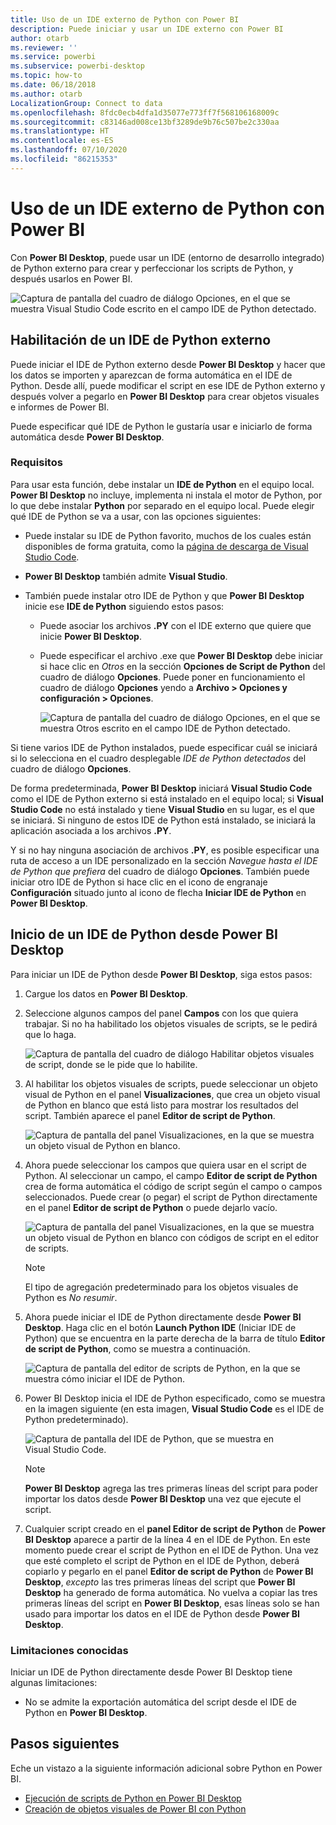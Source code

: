 ```yaml
---
title: Uso de un IDE externo de Python con Power BI
description: Puede iniciar y usar un IDE externo con Power BI
author: otarb
ms.reviewer: ''
ms.service: powerbi
ms.subservice: powerbi-desktop
ms.topic: how-to
ms.date: 06/18/2018
ms.author: otarb
LocalizationGroup: Connect to data
ms.openlocfilehash: 8fdc0ecb4dfa1d35077e773ff7f568106168009c
ms.sourcegitcommit: c83146ad008ce13bf3289de9b76c507be2c330aa
ms.translationtype: HT
ms.contentlocale: es-ES
ms.lasthandoff: 07/10/2020
ms.locfileid: "86215353"
---
```

# <a name="use-an-external-python-ide-with-power-bi"></a>Uso de un IDE externo de Python con Power BI
Con **Power BI Desktop**, puede usar un IDE (entorno de desarrollo integrado) de Python externo para crear y perfeccionar los scripts de Python, y después usarlos en Power BI.

![Captura de pantalla del cuadro de diálogo Opciones, en el que se muestra Visual Studio Code escrito en el campo IDE de Python detectado.](media/desktop-python-ide/python-ide-1.png)

## <a name="enable-an-external-python-ide"></a>Habilitación de un IDE de Python externo
Puede iniciar el IDE de Python externo desde **Power BI Desktop** y hacer que los datos se importen y aparezcan de forma automática en el IDE de Python. Desde allí, puede modificar el script en ese IDE de Python externo y después volver a pegarlo en **Power BI Desktop** para crear objetos visuales e informes de Power BI.

Puede especificar qué IDE de Python le gustaría usar e iniciarlo de forma automática desde **Power BI Desktop**.

### <a name="requirements"></a>Requisitos
Para usar esta función, debe instalar un **IDE de Python** en el equipo local. **Power BI Desktop** no incluye, implementa ni instala el motor de Python, por lo que debe instalar **Python** por separado en el equipo local. Puede elegir qué IDE de Python se va a usar, con las opciones siguientes:

* Puede instalar su IDE de Python favorito, muchos de los cuales están disponibles de forma gratuita, como la [página de descarga de Visual Studio Code](https://code.visualstudio.com/download/).
* **Power BI Desktop** también admite **Visual Studio**.
* También puede instalar otro IDE de Python y que **Power BI Desktop** inicie ese **IDE de Python** siguiendo estos pasos:
  
  * Puede asociar los archivos **.PY** con el IDE externo que quiere que inicie **Power BI Desktop**.
  * Puede especificar el archivo .exe que **Power BI Desktop** debe iniciar si hace clic en *Otros* en la sección **Opciones de Script de Python** del cuadro de diálogo **Opciones**. Puede poner en funcionamiento el cuadro de diálogo **Opciones** yendo a **Archivo > Opciones y configuración > Opciones**.
    
    ![Captura de pantalla del cuadro de diálogo Opciones, en el que se muestra Otros escrito en el campo IDE de Python detectado.](media/desktop-python-ide/python-ide-2.png)

Si tiene varios IDE de Python instalados, puede especificar cuál se iniciará si lo selecciona en el cuadro desplegable *IDE de Python detectados* del cuadro de diálogo **Opciones**.

De forma predeterminada, **Power BI Desktop** iniciará **Visual Studio Code** como el IDE de Python externo si está instalado en el equipo local; si **Visual Studio Code** no está instalado y tiene **Visual Studio** en su lugar, es el que se iniciará. Si ninguno de estos IDE de Python está instalado, se iniciará la aplicación asociada a los archivos **.PY**.

Y si no hay ninguna asociación de archivos **.PY**, es posible especificar una ruta de acceso a un IDE personalizado en la sección *Navegue hasta el IDE de Python que prefiera* del cuadro de diálogo **Opciones**. También puede iniciar otro IDE de Python si hace clic en el icono de engranaje **Configuración** situado junto al icono de flecha **Iniciar IDE de Python** en **Power BI Desktop**.

## <a name="launch-a-python-ide-from-power-bi-desktop"></a>Inicio de un IDE de Python desde Power BI Desktop
Para iniciar un IDE de Python desde **Power BI Desktop**, siga estos pasos:

1. Cargue los datos en **Power BI Desktop**.
2. Seleccione algunos campos del panel **Campos** con los que quiera trabajar. Si no ha habilitado los objetos visuales de scripts, se le pedirá que lo haga.
   
   ![Captura de pantalla del cuadro de diálogo Habilitar objetos visuales de script, donde se le pide que lo habilite.](media/desktop-python-ide/python-ide-3.png)
3. Al habilitar los objetos visuales de scripts, puede seleccionar un objeto visual de Python en el panel **Visualizaciones**, que crea un objeto visual de Python en blanco que está listo para mostrar los resultados del script. También aparece el panel **Editor de script de Python**.
   
   ![Captura de pantalla del panel Visualizaciones, en la que se muestra un objeto visual de Python en blanco.](media/desktop-python-ide/python-ide-4.png)
4. Ahora puede seleccionar los campos que quiera usar en el script de Python. Al seleccionar un campo, el campo **Editor de script de Python** crea de forma automática el código de script según el campo o campos seleccionados. Puede crear (o pegar) el script de Python directamente en el panel **Editor de script de Python** o puede dejarlo vacío.
   
   ![Captura de pantalla del panel Visualizaciones, en la que se muestra un objeto visual de Python en blanco con códigos de script en el editor de scripts.](media/desktop-python-ide/python-ide-5.png)
   
   > [!NOTE]
   > El tipo de agregación predeterminado para los objetos visuales de Python es *No resumir*.
   > 
   > 
5. Ahora puede iniciar el IDE de Python directamente desde **Power BI Desktop**. Haga clic en el botón **Launch Python IDE** (Iniciar IDE de Python) que se encuentra en la parte derecha de la barra de título **Editor de script de Python**, como se muestra a continuación.
   
   ![Captura de pantalla del editor de scripts de Python, en la que se muestra cómo iniciar el IDE de Python.](media/desktop-python-ide/python-ide-6.png)
6. Power BI Desktop inicia el IDE de Python especificado, como se muestra en la imagen siguiente (en esta imagen, **Visual Studio Code** es el IDE de Python predeterminado).
   
   ![Captura de pantalla del IDE de Python, que se muestra en Visual Studio Code.](media/desktop-python-ide/python-ide-7.png)
   
   > [!NOTE]
   > **Power BI Desktop** agrega las tres primeras líneas del script para poder importar los datos desde **Power BI Desktop** una vez que ejecute el script.
   > 
   > 
7. Cualquier script creado en el **panel Editor de script de Python** de **Power BI Desktop** aparece a partir de la línea 4 en el IDE de Python. En este momento puede crear el script de Python en el IDE de Python. Una vez que esté completo el script de Python en el IDE de Python, deberá copiarlo y pegarlo en el panel **Editor de script de Python** de **Power BI Desktop**, *excepto* las tres primeras líneas del script que **Power BI Desktop** ha generado de forma automática. No vuelva a copiar las tres primeras líneas del script en **Power BI Desktop**, esas líneas solo se han usado para importar los datos en el IDE de Python desde **Power BI Desktop**.

### <a name="known-limitations"></a>Limitaciones conocidas
Iniciar un IDE de Python directamente desde Power BI Desktop tiene algunas limitaciones:

* No se admite la exportación automática del script desde el IDE de Python en **Power BI Desktop**.

## <a name="next-steps"></a>Pasos siguientes
Eche un vistazo a la siguiente información adicional sobre Python en Power BI.

* [Ejecución de scripts de Python en Power BI Desktop](desktop-python-scripts.md)
* [Creación de objetos visuales de Power BI con Python](desktop-python-visuals.md)

